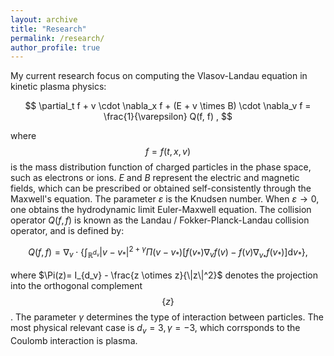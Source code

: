 ```yaml
---
layout: archive
title: "Research"
permalink: /research/
author_profile: true
---
```


My current research focus on computing the Vlasov-Landau equation in kinetic plasma physics:

$$ \partial_t f + v \cdot \nabla_x f + (E + v \times B) \cdot \nabla_v f = \frac{1}{\varepsilon} Q(f, f) , $$

where $$f=f(t,x,v)$$ is the mass distribution function of charged particles in the phase space, such as electrons or ions. $E$ and $B$ represent the electric and magnetic fields, which can be prescribed or obtained self-consistently through the Maxwell's equation. The parameter $\varepsilon$ is the Knudsen number. When $\varepsilon \to 0$, one obtains the hydrodynamic limit Euler-Maxwell equation. The collision operator $Q(f,f)$ is known as the Landau / Fokker-Planck-Landau collision operator, and is defined by:

$$ Q(f,f) = \nabla_v \cdot \left\{ \int_{\mathbb{R}^{d_v}} |v-v_* |^{2+\gamma} \Pi(v-v_* ) [f(v_* )\nabla_v f(v) - f(v) \nabla_{v_* } f(v_* ) ] \mathrm{d}v_* \right\} , $$

where $\Pi(z)= I_{d_v} - \frac{z \otimes z}{\|z\|^2}$ denotes the projection into the orthogonal complement $$\left\{ z \right\}$$. The parameter $\gamma$ determines the type of interaction between particles. The most physical relevant case is $d_v =3, \gamma=-3$, which corrsponds to the Coulomb interaction is plasma.
